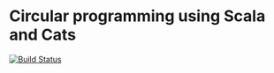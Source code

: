# Circular programming using Scala and Cats

[![Build Status](https://travis-ci.org/FranklinChen/one-pass-scala.svg)](https://travis-ci.org/FranklinChen/one-pass-scala)
